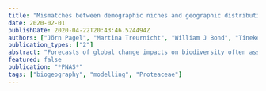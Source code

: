 ```yaml
---
title: "Mismatches between demographic niches and geographic distributions are strongest in poorly dispersed and highly persistent plant species"
date: 2020-02-01
publishDate: 2020-04-22T20:43:46.524494Z
authors: ["Jörn Pagel", "Martina Treurnicht", "William J Bond", "Tineke Kraaij", "Henning Nottebrock", "Annelise Schutte-Vlok", "Jeanne Tonnabel", "Karen J Esler", "Frank M Schurr"]
publication_types: ["2"]
abstract: "Forecasts of global change impacts on biodiversity often assume that the current geographical distributions of species match their ecological niches. Here we examine this assumption using an extensive dataset of large-scale variation in demographic rates that enables us to quantify demography-based ecological niches of 26 plant species. Contrasting these niches with the species' geographic distributions reveals that niche--distribution mismatches can be large and depend on key life-history traits: poorly dispersed species are absent from suitable sites, and species with high persistence ability are present in sites that are currently unsuitable for them. Such niche--distribution mismatches need to be accounted for to improve forecasts of biodiversity dynamics under environmental change. The ecological niche of a species describes the variation in population growth rates along environmental gradients that drives geographic range dynamics. Niches are thus central for understanding and forecasting species' geographic distributions. However, theory predicts that migration limitation, source--sink dynamics, and time-lagged local extinction can cause mismatches between niches and geographic distributions. It is still unclear how relevant these niche--distribution mismatches are for biodiversity dynamics and how they depend on species life-history traits. This is mainly due to a lack of the comprehensive, range-wide demographic data needed to directly infer ecological niches for multiple species. Here we quantify niches from extensive demographic measurements along environmental gradients across the geographic ranges of 26 plant species (Proteaceae; South Africa). We then test whether life history explains variation in species' niches and niche--distribution mismatches. Niches are generally wider for species with high seed dispersal or persistence abilities. Life-history traits also explain the considerable interspecific variation in niche--distribution mismatches: poorer dispersers are absent from larger parts of their potential geographic ranges, whereas species with higher persistence ability more frequently occupy environments outside their ecological niche. Our study thus identifies major demographic and functional determinants of species' niches and geographic distributions. It highlights that the inference of ecological niches from geographical distributions is most problematic for poorly dispersed and highly persistent species. We conclude that the direct quantification of ecological niches from demographic responses to environmental variation is a crucial step toward a better predictive understanding of biodiversity dynamics under environmental change."
featured: false
publication: "*PNAS*"
tags: ["biogeography", "modelling", "Proteaceae"]
---
```


